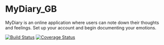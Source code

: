 # MyDiary_GB
MyDiary is an online application where users can note down their thoughts and feelings. Set up your account and begin documenting your emotions.

[![Build Status](https://travis-ci.org/balaakagordon/MyDiary_GB.svg?branch=ft%2FsetupAPIendpoints%2F159063537)](https://travis-ci.org/balaakagordon/MyDiary_GB)
[![Coverage Status](https://coveralls.io/repos/github/balaakagordon/MyDiary_GB/badge.svg?branch=ft%2FsetupAPIendpoints%2F159063537)](https://coveralls.io/github/balaakagordon/MyDiary_GB?branch=ft%2FsetupAPIendpoints%2F159063537)
